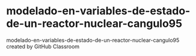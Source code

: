 # modelado-en-variables-de-estado-de-un-reactor-nuclear-cangulo95
modelado-en-variables-de-estado-de-un-reactor-nuclear-cangulo95 created by GitHub Classroom
